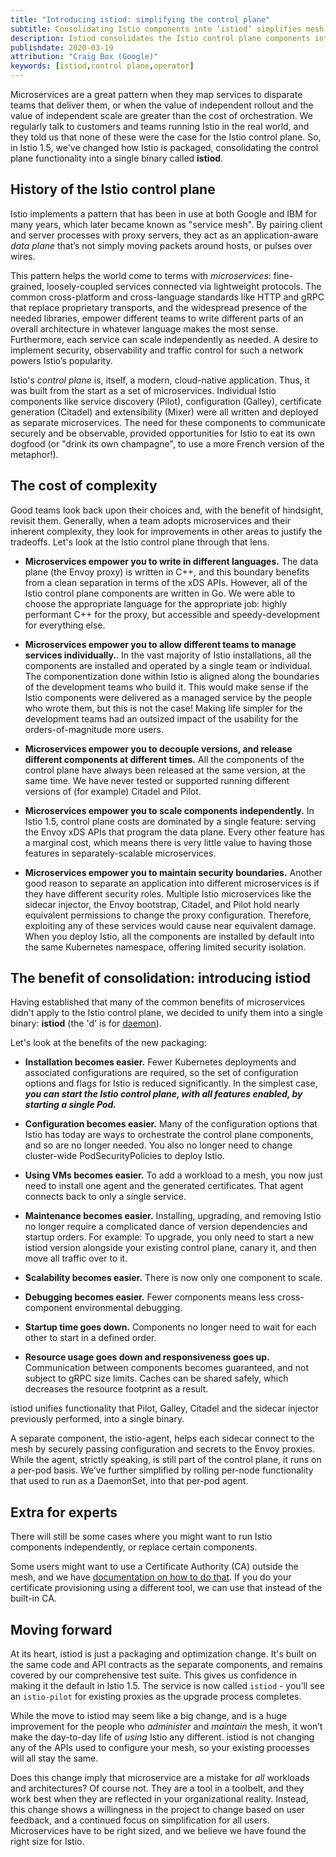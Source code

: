 ```yaml
---
title: "Introducing istiod: simplifying the control plane"
subtitle: Consolidating Istio components into ‘istiod’ simplifies mesh operability, while retaining Istio’s powerful functionality
description: Istiod consolidates the Istio control plane components into a single binary.
publishdate: 2020-03-19
attribution: "Craig Box (Google)"
keywords: [istiod,control plane,operator]
---
```


Microservices are a great pattern when they map services to disparate teams that deliver them, or when the value of independent rollout and the value of independent scale are greater than the cost of orchestration. We regularly talk to customers and teams running Istio in the real world, and they told us that none of these were the case for the Istio control plane. So, in Istio 1.5, we've changed how Istio is packaged, consolidating the control plane functionality into a single binary called **istiod**.

## History of the Istio control plane

Istio implements a pattern that has been in use at both Google and IBM for many years, which later became known as "service mesh". By pairing client and server processes with proxy servers, they act as an application-aware _data plane_ that’s not simply moving packets around hosts, or pulses over wires.

This pattern helps the world come to terms with _microservices_: fine-grained, loosely-coupled services connected via lightweight protocols. The common cross-platform and cross-language standards like HTTP and gRPC that replace proprietary transports, and the widespread presence of the needed libraries, empower different teams to write different parts of an overall architecture in whatever language makes the most sense. Furthermore, each service can scale independently as needed. A desire to implement security, observability and traffic control for such a network powers Istio’s popularity.

Istio's _control plane_ is, itself, a modern, cloud-native application. Thus, it was built from the start as a set of microservices. Individual Istio components like service discovery (Pilot), configuration (Galley), certificate generation (Citadel) and extensibility (Mixer) were all written and deployed as separate microservices.  The need for these components to communicate securely and be observable, provided opportunities for Istio to eat its own dogfood (or "drink its own champagne", to use a more French version of the metaphor!).

## The cost of complexity

Good teams look back upon their choices and, with the benefit of hindsight, revisit them. Generally, when a team adopts microservices and their inherent complexity, they look for improvements in other areas to justify the tradeoffs. Let's look at the Istio control plane through that lens.

- **Microservices empower you to write in different languages.** The data plane (the Envoy proxy) is written in C++, and this boundary benefits from a clean separation in terms of the xDS APIs. However, all of the Istio control plane components are written in Go. We were able to choose the appropriate language for the appropriate job: highly performant C++ for the proxy, but accessible and speedy-development for everything else.

- **Microservices empower you to allow different teams to manage services individually.**. In the vast majority of Istio installations, all the components are installed and operated by a single team or individual. The componentization done within Istio is aligned along the boundaries of the development teams who build it.  This would make sense if the Istio components were delivered as a managed service by the people who wrote them, but this is not the case! Making life simpler for the development teams had an outsized impact of the usability for the orders-of-magnitude more users.

- **Microservices empower you to decouple versions, and release different components at different times.** All the components of the control plane have always been released at the same version, at the same time.  We have never tested or supported running different versions of (for example) Citadel and Pilot.

- **Microservices empower you to scale components independently.** In Istio 1.5, control plane costs are dominated by a single feature: serving the Envoy xDS APIs that program the data plane. Every other feature has a marginal cost, which means there is very little value to having those features in separately-scalable microservices.

- **Microservices empower you to maintain security boundaries.** Another good reason to separate an application into different microservices is if they have different security roles. Multiple Istio microservices like the sidecar injector, the Envoy bootstrap, Citadel, and Pilot hold nearly equivalent permissions to change the proxy configuration. Therefore, exploiting any of these services would cause near equivalent damage. When you deploy Istio, all the components are installed by default into the same Kubernetes namespace, offering limited security isolation.

## The benefit of consolidation: introducing istiod

Having established that many of the common benefits of microservices didn't apply to the Istio control plane, we decided to unify them into a single binary: **istiod** (the 'd' is for [daemon](https://en.wikipedia.org/wiki/Daemon_%28computing%29)).

Let's look at the benefits of the new packaging:

- **Installation becomes easier.** Fewer Kubernetes deployments and associated configurations are required, so the set of configuration options and flags for Istio is reduced significantly. In the simplest case, **_you can start the Istio control plane, with all features enabled, by starting a single Pod._**

- **Configuration becomes easier.** Many of the configuration options that Istio has today are ways to orchestrate the control plane components, and so are no longer needed. You also no longer need to change cluster-wide PodSecurityPolicies to deploy Istio.

- **Using VMs becomes easier.** To add a workload to a mesh, you now just need to install one agent and the generated certificates. That agent connects back to only a single service.

- **Maintenance becomes easier.** Installing, upgrading, and removing Istio no longer require a complicated dance of version dependencies and startup orders. For example: To upgrade, you only need to start a new istiod version alongside your existing control plane, canary it, and then move all traffic over to it.

- **Scalability becomes easier.** There is now only one component to scale.

- **Debugging becomes easier.** Fewer components means less cross-component environmental debugging.

- **Startup time goes down.** Components no longer need to wait for each other to start in a defined order.

- **Resource usage goes down and responsiveness goes up.** Communication between components becomes guaranteed, and not subject to gRPC size limits. Caches can be shared safely, which decreases the resource footprint as a result.

istiod unifies functionality that Pilot, Galley, Citadel and the sidecar injector previously performed, into a single binary.

A separate component, the istio-agent, helps each sidecar connect to the mesh by securely passing configuration and secrets to the Envoy proxies. While the agent, strictly speaking, is still part of the control plane, it runs on a per-pod basis. We’ve further simplified by rolling per-node functionality that used to run as a DaemonSet, into that per-pod agent.

## Extra for experts

There will still be some cases where you might want to run Istio components independently, or replace certain components.

Some users might want to use a Certificate Authority (CA) outside the mesh, and we have [documentation on how to do that](/docs/tasks/security/plugin-ca-cert/). If you do your certificate provisioning using a different tool, we can use that instead of the built-in CA.

## Moving forward

At its heart, istiod is just a packaging and optimization change.  It's built on the same code and API contracts as the separate components, and remains covered by our comprehensive test suite.  This gives us confidence in making it the default in Istio 1.5. The service is now called `istiod` - you’ll see an `istio-pilot` for existing proxies as the upgrade process completes.

While the move to istiod may seem like a big change, and is a huge improvement for the people who _administer_ and _maintain_ the mesh, it won’t make the day-to-day life of _using_ Istio any different. istiod is not changing any of the APIs used to configure your mesh, so your existing processes will all stay the same.

Does this change imply that microservice are a mistake for _all_ workloads and architectures? Of course not. They are a tool in a toolbelt, and they work best when they are reflected in your organizational reality. Instead, this change shows a willingness in the project to change based on user feedback, and a continued focus on simplification for all users. Microservices have to be right sized, and we believe we have found the right size for Istio.
